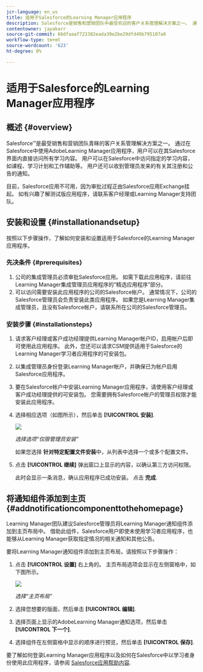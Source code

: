 ```yaml
---
jcr-language: en_us
title: 适用于Salesforce的Learning Manager应用程序
description: Salesforce是销售和营销团队中最受欢迎的客户关系管理解决方案之一。 通过在Salesforce中使用AdobeLearning Manager应用程序，用户可以在其Salesforce界面内直接访问所有学习内容。 用户可以在Salesforce中访问指定的学习内容，如课程、学习计划和工作辅助等。 用户还可以收到管理员发来的有关其注册和公告的通知。
contentowner: jayakarr
source-git-commit: 66dfaaaf723382eada39e2be29dfd49b795107a0
workflow-type: tm+mt
source-wordcount: '623'
ht-degree: 0%

---
```




# 适用于Salesforce的Learning Manager应用程序

## 概述 {#overview}

Salesforce™是最受销售和营销团队青睐的客户关系管理解决方案之一。 通过在Salesforce中使用AdobeLearning Manager应用程序，用户可以在其Salesforce界面内直接访问所有学习内容。 用户可以在Salesforce中访问指定的学习内容，如课程、学习计划和工作辅助等。 用户还可以收到管理员发来的有关其注册和公告的通知。

目前，Salesforce应用不可用，因为审批过程正由Salesforce应用Exchange挂起。 如有兴趣了解测试版应用程序，请联系客户经理或Learning Manager支持团队。

## 安装和设置 {#installationandsetup}

按照以下步骤操作，了解如何安装和设置适用于Salesforce的Learning Manager应用程序。

### 先决条件 {#prerequisites}

1. 公司的集成管理员必须审批Salesforce应用。 如需下载此应用程序，请前往Learning Manager集成管理员应用程序的“精选应用程序”部分。
1. 可以访问需要安装此应用程序的公司的Salesforce帐户。 通常情况下，公司的Salesforce管理员会负责安装此类应用程序。 如果您是Learning Manager集成管理员，且没有Salesforce帐户，请联系所在公司的Salesforce管理员。

### 安装步骤 {#installationsteps}

1. 请求客户经理或客户成功经理提供Learning Manager帐户ID，启用帐户后即可使用此应用程序。 此外，您还可以请求CSM提供适用于Salesforce的Learning Manager学习者应用程序的可安装包。

1. 以集成管理员身份登录Learning Manager帐户，并确保已为帐户启用Salesforce应用程序。

1. 要在Salesforce帐户中安装Learning Manager应用程序，请使用客户经理或客户成功经理提供的可安装包。 您需要拥有Salesforce帐户的管理员权限才能安装此应用程序。

1. 选择相应选项（如图所示），然后单击 **[!UICONTROL 安装]**.

   ![](assets/install-options.png)

   *选择选项“仅限管理员安装”*

   如果您选择 **针对特定配置文件安装**&#x200B;中，从列表中选择一个或多个配置文件。

1. 点击 **[!UICONTROL 继续]** 弹出窗口上显示的内容，以确认第三方访问权限。

   此时会显示一条消息，确认应用程序已成功安装。 点击 **完成**.

## 将通知组件添加到主页 {#addnotificationcomponenttothehomepage}

Learning Manager团队建议Salesforce管理员将Learning Manager通知组件添加到主页布局中。 借助此组件，Salesforce用户即使未使用学习者应用程序，也能够从Learning Manager获取指定情况的相关通知和其他公告。

要将Learning Manager通知组件添加到主页布局，请按照以下步骤操作：

1. 点击 **[!UICONTROL 设置]** 右上角的。 主页布局选项会显示在左侧窗格中，如下图所示。

   ![](assets/homepage-component.png)

   *选择“主页布局”*

1. 选择您想要的版面，然后单击 **[!UICONTROL 编辑]**.
1. 选择页面上显示的AdobeLearning Manager通知选项，然后单击 **[!UICONTROL 下一个]**.
1. 选择组件在左侧窗格中显示的顺序进行预览，然后单击 **[!UICONTROL 保存]**.

要了解如何登录Learning Manager应用程序以及如何在Salesforce中以学习者身份使用此应用程序，请参阅 [Salesforce应用帮助内容](../../learners/feature-summary/sfdc-app.md).
